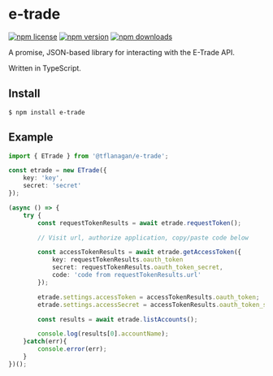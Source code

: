 e-trade
=======

[![npm license](https://img.shields.io/npm/l/@tflanagan/e-trade.svg)](https://www.npmjs.com/package/@tflanagan/e-trade) [![npm version](https://img.shields.io/npm/v/@tflanagan/e-trade.svg)](https://www.npmjs.com/package/@tflanagan/e-trade) [![npm downloads](https://img.shields.io/npm/dm/@tflanagan/e-trade.svg)](https://www.npmjs.com/package/@tflanagan/e-trade)

A promise, JSON-based library for interacting with the E-Trade API.

Written in TypeScript.

Install
-------
```
$ npm install e-trade
```

Example
-------
```typescript
import { ETrade } from '@tflanagan/e-trade';

const etrade = new ETrade({
	key: 'key',
	secret: 'secret'
});

(async () => {
	try {
		const requestTokenResults = await etrade.requestToken();

		// Visit url, authorize application, copy/paste code below

		const accessTokenResults = await etrade.getAccessToken({
			key: requestTokenResults.oauth_token
			secret: requestTokenResults.oauth_token_secret,
			code: 'code from requestTokenResults.url'
		});

		etrade.settings.accessToken = accessTokenResults.oauth_token;
		etrade.settings.accessSecret = accessTokenResults.oauth_token_secret;

		const results = await etrade.listAccounts();

		console.log(results[0].accountName);
	}catch(err){
		console.error(err);
	}
})();
```

